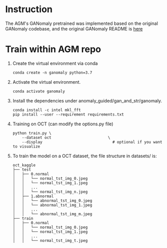 # Instruction
The AGM's GANomaly pretrained was implemented based on the original GANomaly codebase, and the original GANomaly README is [here](https://github.com/YangjiaqiDig/WSSS-AGM/blob/master/anomaly_guided/gan_and_str/ganomaly/README_GANomaly.md)

# Train within AGM repo

1. Create the virtual environment via conda
    ```
    conda create -n ganomaly python=3.7
    ```
2. Activate the virtual environment.
    ```
    conda activate ganomaly
    ```
3. Install the dependencies under anomaly_guided/gan_and_str/ganomaly.
   ```
   conda install -c intel mkl_fft
   pip install --user --requirement requirements.txt
   ```

4. Training on OCT (can modify the options.py file)

    ``` 
    python train.py \
        --dataset oct                         \
        --display                               # optional if you want to visualize     
    ```

5. To train the model on a OCT dataset, the file structure in datasets/ is:

    ```
    oct_kaggle
    ├── test
    │   ├── 0.normal
    │   │   └── normal_tst_img_0.jpeg
    │   │   └── normal_tst_img_1.jpeg
    │   │   ...
    │   │   └── normal_tst_img_n.jpeg
    │   ├── 1.abnormal
    │   │   └── abnormal_tst_img_0.jpeg
    │   │   └── abnormal_tst_img_1.jpeg
    │   │   ...
    │   │   └── abnormal_tst_img_m.jpeg
    ├── train
    │   ├── 0.normal
    │   │   └── normal_tst_img_0.jpeg
    │   │   └── normal_tst_img_1.jpeg
    │   │   ...
    │   │   └── normal_tst_img_t.jpeg

    ```
